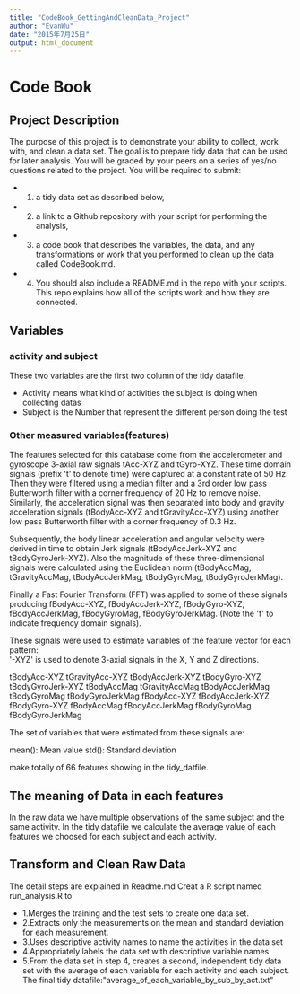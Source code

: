 ```yaml
---
title: "CodeBook_GettingAndCleanData_Project"
author: "EvanWu"
date: "2015年7月25日"
output: html_document
---
```

# Code Book
## Project Description
The purpose of this project is to demonstrate your ability to collect, work with, and clean a data set. The goal is to prepare tidy data that can be used for later analysis. You will be graded by your peers on a series of yes/no questions related to the project. You will be required to submit: 
* 1) a tidy data set as described below, 
* 2) a link to a Github repository with your script for performing the analysis,
* 3) a code book that describes the variables, the data, and any transformations or work that you performed to clean up the data called CodeBook.md. 
* 4) You should also include a README.md in the repo with your scripts. This repo explains how all of the scripts work and how they are connected.   

## Variables
### activity and subject
These two variables are the first two column of the tidy datafile.
* Activity means what kind of activities the subject is doing when collecting datas
* Subject is the Number that represent the different person doing the test

### Other measured variables(features)

The features selected for this database come from the accelerometer and gyroscope 3-axial raw signals tAcc-XYZ and tGyro-XYZ. These time domain signals (prefix 't' to denote time) were captured at a constant rate of 50 Hz. Then they were filtered using a median filter and a 3rd order low pass Butterworth filter with a corner frequency of 20 Hz to remove noise. Similarly, the acceleration signal was then separated into body and gravity acceleration signals (tBodyAcc-XYZ and tGravityAcc-XYZ) using another low pass Butterworth filter with a corner frequency of 0.3 Hz. 

Subsequently, the body linear acceleration and angular velocity were derived in time to obtain Jerk signals (tBodyAccJerk-XYZ and tBodyGyroJerk-XYZ). Also the magnitude of these three-dimensional signals were calculated using the Euclidean norm (tBodyAccMag, tGravityAccMag, tBodyAccJerkMag, tBodyGyroMag, tBodyGyroJerkMag). 

Finally a Fast Fourier Transform (FFT) was applied to some of these signals producing fBodyAcc-XYZ, fBodyAccJerk-XYZ, fBodyGyro-XYZ, fBodyAccJerkMag, fBodyGyroMag, fBodyGyroJerkMag. (Note the 'f' to indicate frequency domain signals). 

These signals were used to estimate variables of the feature vector for each pattern:  
'-XYZ' is used to denote 3-axial signals in the X, Y and Z directions.

tBodyAcc-XYZ
tGravityAcc-XYZ
tBodyAccJerk-XYZ
tBodyGyro-XYZ
tBodyGyroJerk-XYZ
tBodyAccMag
tGravityAccMag
tBodyAccJerkMag
tBodyGyroMag
tBodyGyroJerkMag
fBodyAcc-XYZ
fBodyAccJerk-XYZ
fBodyGyro-XYZ
fBodyAccMag
fBodyAccJerkMag
fBodyGyroMag
fBodyGyroJerkMag

The set of variables that were estimated from these signals are: 

mean(): Mean value
std(): Standard deviation

make totally of 66 features showing in the tidy_datfile.

## The meaning of Data in each features
In the raw data we have multiple observations of the same subject and the same activity.
In the tidy datafile we calculate the average value of each features we choosed for each subject and each activity.

## Transform and Clean Raw Data
The detail steps are explained in Readme.md
Creat a R script named run_analysis.R to
* 1.Merges the training and the test sets to create one data set.
* 2.Extracts only the measurements on the mean and standard deviation for each measurement. 
* 3.Uses descriptive activity names to name the activities in the data set
* 4.Appropriately labels the data set with descriptive variable names. 
* 5.From the data set in step 4, creates a second, independent tidy data set with the average of each variable for each activity and each subject.
The final tidy datafile:"average_of_each_variable_by_sub_by_act.txt"



